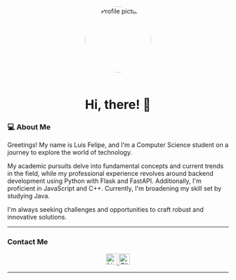<div align="center">
  <img style="border-radius:100px;" height="150" src="https://avatars.githubusercontent.com/u/97915661?v=4" alt="Profile picture"/>
</div>

<br>

<h1 align="center">Hi, there! 👋</h1>


### 💻 About Me


Greetings! My name is Luis Felipe, and I'm a Computer Science student on a journey to explore the world of technology. 

My academic pursuits delve into fundamental concepts and current trends in the field, while my professional experience revolves around backend development using Python with Flask and FastAPI. Additionally, I'm proficient in JavaScript and C++. Currently, I'm broadening my skill set by studying Java. 

I'm always seeking challenges and opportunities to craft robust and innovative solutions.

<hr>

### Contact Me


<div align="center">
  <a href="https://www.linkedin.com/in/luisfeliperc12/" target="_blank">
    <img src="https://img.shields.io/static/v1?message=LinkedIn&logo=linkedin&label=&color=0077B5&logoColor=white&labelColor=&style=for-the-badge" height="25" alt="Linkedin logo"/>
  </a>
  <a href="https://github.com/luisfeliperc12" target="_blank">
    <img src="https://img.shields.io/static/v1?message=Github&logo=github&label=&color=3E3A3A&logoColor=white&labelColor=&style=for-the-badge" height="25" alt="Github logo"/>
  </a>
</div>

<hr>
